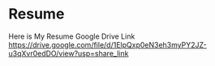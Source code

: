 # Resume
Here is My Resume Google Drive Link https://drive.google.com/file/d/1ElpQxp0eN3eh3myPY2JZ-u3qXvr0edDO/view?usp=share_link
